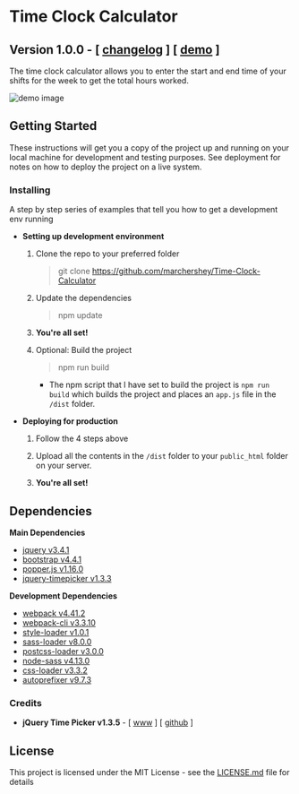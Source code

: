# Time Clock Calculator

## Version 1.0.0 - [ [changelog](https://github.com/marchershey/Time-Clock-Calculator/blob/master/CHANGELOG.md) ] [ [demo](https://marchershey.github.io/Time-Clock-Calculator/demo/) ]

The time clock calculator allows you to enter the start and end time of your shifts for the week to get the total hours worked.

![demo image](https://i.imgur.com/5Cx3ceK.gif)

## Getting Started

These instructions will get you a copy of the project up and running on your local machine for development and testing purposes. See deployment for notes on how to deploy the project on a live system.

### Installing

A step by step series of examples that tell you how to get a development env running

- **Setting up development environment**

    1. Clone the repo to your preferred folder
        > git clone https://github.com/marchershey/Time-Clock-Calculator

    2. Update the dependencies
        > npm update
    
    3. **You're all set!**
    
    4. Optional: Build the project
        > npm run build
        - The npm script that I have set to build the project is `npm run build` which builds the project and places an `app.js` file in the `/dist` folder.

- **Deploying for production**

    1. Follow the 4 steps above
    
    2. Upload all the contents in the `/dist` folder to your `public_html` folder on your server. 
    
    3. **You're all set!**

## Dependencies

**Main Dependencies**

- [jquery v3.4.1](https://www.npmjs.com/package/jquery)
- [bootstrap v4.4.1](https://www.npmjs.com/package/bootstrap)
- [popper.js v1.16.0](https://www.npmjs.com/package/popper.js)
- [jquery-timepicker v1.3.3](https://www.npmjs.com/package/jquery-timepicker)

**Development Dependencies**

- [webpack v4.41.2](https://www.npmjs.com/package/webpack)
- [webpack-cli v3.3.10](https://www.npmjs.com/package/webpack-cli)
- [style-loader v1.0.1](https://www.npmjs.com/package/style-loader)
- [sass-loader v8.0.0](https://www.npmjs.com/package/sass-loader)
- [postcss-loader v3.0.0](https://www.npmjs.com/package/postcss-loader)
- [node-sass v4.13.0](https://www.npmjs.com/package/node-sass)
- [css-loader v3.3.2](https://www.npmjs.com/package/css-loader)
- [autoprefixer v9.7.3](https://www.npmjs.com/package/autoprefixer)

### Credits

- **jQuery Time Picker v1.3.5** - [ [www](https://timepicker.co/) ] [ [github](https://github.com/wvega/timepicker/releases) ]

## License

This project is licensed under the MIT License - see the [LICENSE.md](LICENSE.md) file for details
